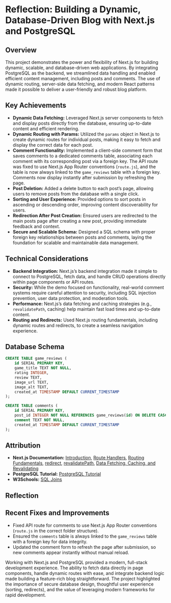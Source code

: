 # Reflection: Building a Dynamic, Database-Driven Blog with Next.js and PostgreSQL

## Overview

This project demonstrates the power and flexibility of Next.js for building dynamic, scalable, and database-driven web applications. By integrating PostgreSQL as the backend, we streamlined data handling and enabled efficient content management, including posts and comments. The use of dynamic routing, server-side data fetching, and modern React patterns made it possible to deliver a user-friendly and robust blog platform.

## Key Achievements

- **Dynamic Data Fetching:** Leveraged Next.js server components to fetch and display posts directly from the database, ensuring up-to-date content and efficient rendering.
- **Dynamic Routing with Params:** Utilized the `params` object in Next.js to create dynamic routes for individual posts, making it easy to fetch and display the correct data for each post.
- **Comment Functionality:** Implemented a client-side comment form that saves comments to a dedicated comments table, associating each comment with its corresponding post via a foreign key. The API route was fixed to use Next.js App Router conventions (`route.js`), and the table is now always linked to the `game_reviews` table with a foreign key. Comments now display instantly after submission by refreshing the page.
- **Post Deletion:** Added a delete button to each post’s page, allowing users to remove posts from the database with a single click.
- **Sorting and User Experience:** Provided options to sort posts in ascending or descending order, improving content discoverability for users.
- **Redirection After Post Creation:** Ensured users are redirected to the main posts page after creating a new post, providing immediate feedback and context.
- **Secure and Scalable Schema:** Designed a SQL schema with proper foreign key relationships between posts and comments, laying the foundation for scalable and maintainable data management.

## Technical Considerations

- **Backend Integration:** Next.js’s backend integration made it simple to connect to PostgreSQL, fetch data, and handle CRUD operations directly within page components or API routes.
- **Security:** While the demo focused on functionality, real-world comment systems require careful attention to security, including SQL injection prevention, user data protection, and moderation tools.
- **Performance:** Next.js’s data fetching and caching strategies (e.g., `revalidatePath`, caching) help maintain fast load times and up-to-date content.
- **Routing and Redirects:** Used Next.js routing fundamentals, including dynamic routes and redirects, to create a seamless navigation experience.

## Database Schema

```sql
CREATE TABLE game_reviews (
	id SERIAL PRIMARY KEY,
	game_title TEXT NOT NULL,
	rating INTEGER,
	review TEXT,
	image_url TEXT,
	image_alt TEXT,
	created_at TIMESTAMP DEFAULT CURRENT_TIMESTAMP
);

CREATE TABLE comments (
	id SERIAL PRIMARY KEY,
	post_id INTEGER NOT NULL REFERENCES game_reviews(id) ON DELETE CASCADE,
	comment TEXT NOT NULL,
	created_at TIMESTAMP DEFAULT CURRENT_TIMESTAMP
);
```

## Attribution

- **Next.js Documentation:** [Introduction](https://nextjs.org/docs), [Route Handlers](https://nextjs.org/docs/app/building-your-application/routing/route-handlers), [Routing Fundamentals](https://nextjs.org/docs/app/building-your-application/routing), [redirect](https://nextjs.org/docs/app/api-reference/functions/redirect), [revalidatePath](https://nextjs.org/docs/app/api-reference/functions/revalidatePath), [Data Fetching, Caching, and Revalidating](https://nextjs.org/docs/app/building-your-application/data-fetching)
- **PostgreSQL Tutorial:** [PostgreSQL Tutorial](https://www.postgresql.org/docs/)
- **W3Schools:** [SQL Joins](https://www.w3schools.com/sql/sql_join.asp)

## Reflection

## Recent Fixes and Improvements

- Fixed API route for comments to use Next.js App Router conventions (`route.js` in the correct folder structure).
- Ensured the `comments` table is always linked to the `game_reviews` table with a foreign key for data integrity.
- Updated the comment form to refresh the page after submission, so new comments appear instantly without manual reload.

Working with Next.js and PostgreSQL provided a modern, full-stack development experience. The ability to fetch data directly in page components, handle dynamic routes with ease, and integrate backend logic made building a feature-rich blog straightforward. The project highlighted the importance of secure database design, thoughtful user experience (sorting, redirects), and the value of leveraging modern frameworks for rapid development.
